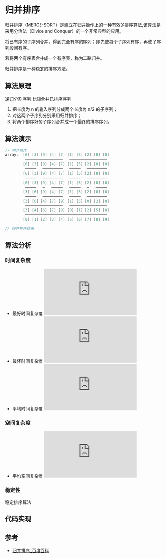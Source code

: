 # 归并排序

归并排序（MERGE-SORT）是建立在归并操作上的一种有效的排序算法,该算法是采用分治法（Divide and Conquer）的一个非常典型的应用。

将已有序的子序列合并，得到完全有序的序列；即先使每个子序列有序，再使子序列段间有序。

若将两个有序表合并成一个有序表，称为二路归并。

归并排序是一种稳定的排序方法。

## 算法原理

递归分割序列,比较合并已排序序列

1. 把长度为 n 的输入序列分成两个长度为 n/2 的子序列；
2. 对这两个子序列分别采用归并排序；
3. 将两个排序好的子序列合并成一个最终的排序序列。

## 算法演示

```c
// 归并排序
array:  [6] [3] [9] [4] [7] [1] [5] [2] [8] [0]
         ─────────────────   ─────────────────
        [6] [3] [9] [4] [7] [1] [5] [2] [8] [0]
         ─────   ─────────   ─────   ─────────
        [6] [3] [9] [4] [7] [1] [5] [2] [8] [0]
         ─────   ─────────   ─────   ─────────
        [6] [3] [9] [4] [7] [1] [5] [2] [8] [0]
         ─────   ─   ─────   ─────   ─   ─────
        [3] [6] [9] [4] [7] [1] [5] [2] [0] [8]
         ─────   ─────────   ─────   ─────────
        [3] [6] [4] [7] [9] [1] [5] [0] [2] [8]
         ─────────────────   ─────────────────
        [3] [4] [6] [7] [9] [0] [1] [2] [5] [8]
         ─────────────────────────────────────
        [0] [1] [2] [3] [4] [5] [6] [7] [8] [9]

// 归并排序结束
```

## 算法分析

### 时间复杂度

- 最好时间复杂度 ![](<https://latex.codecogs.com/png.latex?O(n)>)
- 最坏时间复杂度 ![](<https://latex.codecogs.com/png.latex?O(nlogn)>)
- 平均时间复杂度 ![](<https://latex.codecogs.com/png.latex?O(nlogn)>)

### 空间复杂度

- 平均空间复杂度 ![](<https://latex.codecogs.com/png.latex?O(n)>)

### 稳定性

稳定排序算法

## 代码实现

<!-- <code-group>
<code-block title="JavaScript">
<<< @/scripts/js/algorithm/mergeSort.js
</code-block>
</code-group> -->

## 参考

- [归并排序\_百度百科](https://baike.baidu.com/item/%E5%BD%92%E5%B9%B6%E6%8E%92%E5%BA%8F/1639015?fr=aladdin)

